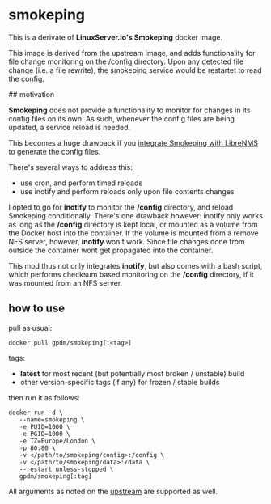 # smokeping

This is a derivate of **LinuxServer.io's Smokeping** docker image.

This image is derived from the upstream image, and adds functionality for file change monitoring on the /config directory.
Upon any detected file change (i.e. a file rewrite), the smokeping service would be restartet to read the config.


## motivation

**Smokeping** does not provide a functionality to monitor for changes in its config files on its own.
As such, whenever the config files are being updated, a service reload is needed.

This becomes a huge drawback if you [integrate Smokeping with LibreNMS](https://docs.librenms.org/Extensions/Smokeping/) to generate the config files.

There's several ways to address this:

* use cron, and perform timed reloads
* use inotify and perform reloads only upon file contents changes

I opted to go for **inotify** to monitor the **/config** directory, and reload Smokeping conditionally.
There's one drawback however: inotify only works as long as the **/config** directory is kept local, or mounted as a volume from the Docker host into the container.
If the volume is mounted from a remove NFS server, however, **inotify** won't work. Since file changes done from outside the container wont get propagated into the container. 

This mod thus not only integrates **inotify**, but also comes with a bash script, which performs checksum based monitoring on the **/config** directory, if it was mounted from an NFS server. 


## how to use

pull as usual:
 
```
docker pull gpdm/smokeping[:<tag>]
```

tags:
* **latest** for most recent (but potentially most broken / unstable) build
* other version-specific tags (if any) for frozen / stable builds

then run it as follows:

```
docker run -d \
   --name=smokeping \
   -e PUID=1000 \
   -e PGID=1000 \
   -e TZ=Europe/London \
   -p 80:80 \
   -v </path/to/smokeping/config>:/config \
   -v </path/to/smokeping/data>:/data \
   --restart unless-stopped \
   gpdm/smokeping[:tag]
```

All arguments as noted on the [upstream](https://github.com/linuxserver/docker-smokeping)  are supported as well.

